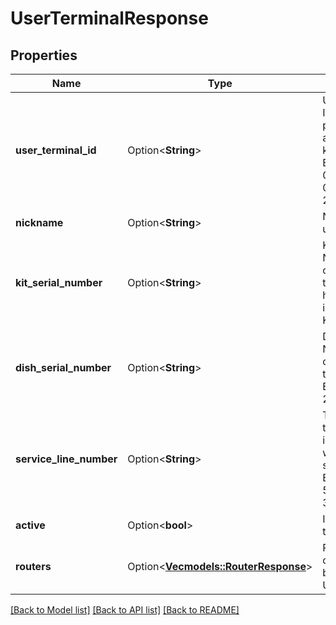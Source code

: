 # UserTerminalResponse

## Properties

Name | Type | Description | Notes
------------ | ------------- | ------------- | -------------
**user_terminal_id** | Option<**String**> | User Terminal ID. This ID is not printed anywhere on the kit or hardware. Example: 00020900-002220cc-225b9199 | [optional]
**nickname** | Option<**String**> | Nickname of the user terminal. | [optional]
**kit_serial_number** | Option<**String**> | Kit Serial Number. This ID can be found on the box that the hardware came in. Example: KIT00142069 | [optional]
**dish_serial_number** | Option<**String**> | Dish Serial Number. This ID can be found on the dish itself. Example: 2DHT00542069 | [optional]
**service_line_number** | Option<**String**> | The service line the user terminal is assoicated with if it has service, Example: AST-511274-31364-54 | [optional]
**active** | Option<**bool**> | Indicates if user terminal is active | [optional]
**routers** | Option<[**Vec<models::RouterResponse>**](RouterResponse.md)> | Routers currently bonded to this UT | [optional]

[[Back to Model list]](../README.md#documentation-for-models) [[Back to API list]](../README.md#documentation-for-api-endpoints) [[Back to README]](../README.md)



